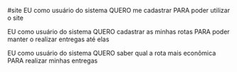 #site
EU como usuário do sistema
QUERO me cadastrar
PARA poder utilizar o site

EU como usuário do sistema
QUERO cadastrar as minhas rotas
PARA poder manter o realizar entregas até elas

EU como usuário do sistema
QUERO saber qual a rota mais econômica
PARA realizar minhas entregas

